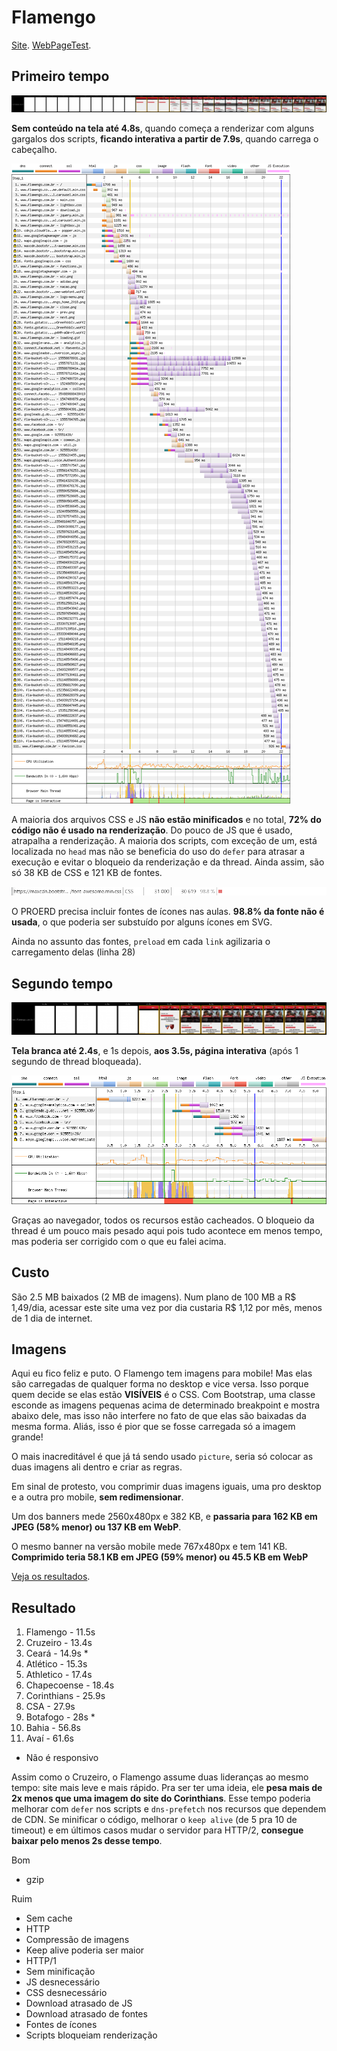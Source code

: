 # Flamengo

[Site](http://www.flamengo.com.br/). [WebPageTest](https://www.webpagetest.org/result/190422_QQ_fbf21a0a0329b4ed785ff56490349049/).

## Primeiro tempo

![](imgs/filmstrip-first-view-run-1.png)

**Sem conteúdo na tela até 4.8s**, quando começa a renderizar com alguns gargalos dos scripts, **ficando interativa a partir de 7.9s**, quando carrega o cabeçalho.

![](imgs/first-view-run-1.png)

A maioria dos arquivos CSS e JS **não estão minificados** e no total, **72% do código não é usado na renderização**. Do pouco de JS que é usado, atrapalha a renderização. A maioria dos scripts, com exceção de um, está localizada no `head` mas não se beneficia do uso do `defer` para atrasar a execução e evitar o bloqueio da renderização e da thread. Ainda assim, são só 38 KB de CSS e 121 KB de fontes.

![](imgs/font.png)

O PROERD precisa incluir fontes de ícones nas aulas. **98.8% da fonte não é usada**, o que poderia ser substuído por alguns ícones em SVG.

Ainda no assunto das fontes, `preload` em cada `link` agilizaria o carregamento delas (linha 28)

## Segundo tempo

![](imgs/filmstrip-second-view-run-3.png)

**Tela branca até 2.4s**, e 1s depois, **aos 3.5s, página interativa** (após 1 segundo de thread bloqueada).

![](imgs/second-view-run-3.png)

Graças ao navegador, todos os recursos estão cacheados. O bloqueio da thread é um pouco mais pesado aqui pois tudo acontece em menos tempo, mas poderia ser corrigido com o que eu falei acima.

## Custo

São 2.5 MB baixados (2 MB de imagens). Num plano de 100 MB a R$ 1,49/dia, acessar este site uma vez por dia custaria R$ 1,12 por mês, menos de 1 dia de internet.

## Imagens

Aqui eu fico feliz e puto. O Flamengo tem imagens para mobile! Mas elas são carregadas de qualquer forma no desktop e vice versa. Isso porque quem decide se elas estão **VISÍVEIS** é o CSS. Com Bootstrap, uma classe esconde as imagens pequenas acima de determinado breakpoint e mostra abaixo dele, mas isso não interfere no fato de que elas são baixadas da mesma forma. Aliás, isso é pior que se fosse carregada só a imagem grande!

O mais inacreditável é que já tá sendo usado `picture`, seria só colocar as duas imagens ali dentro e criar as regras.

Em sinal de protesto, vou comprimir duas imagens iguais, uma pro desktop e a outra pro mobile, **sem redimensionar**.

Um dos banners mede 2560x480px e 382 KB, e **passaria para 162 KB em JPEG (58% menor) ou 137 KB em WebP**.

O mesmo banner na versão mobile mede 767x480px e tem 141 KB. **Comprimido teria 58.1 KB em JPEG (59% menor) ou 45.5 KB em WebP**

[Veja os resultados](imgs/squoosh).

## Resultado

1. Flamengo - 11.5s
1. Cruzeiro - 13.4s
1. Ceará - 14.9s *
1. Atlético - 15.3s
1. Athletico - 17.4s
1. Chapecoense - 18.4s
1. Corinthians - 25.9s
1. CSA - 27.9s
1. Botafogo - 28s *
1. Bahia - 56.8s
1. Avaí - 61.6s

* Não é responsivo

Assim como o Cruzeiro, o Flamengo assume duas lideranças ao mesmo tempo: site mais leve e mais rápido. Pra ser ter uma ideia, ele **pesa mais de 2x menos que uma imagem do site do Corinthians**. Esse tempo poderia melhorar com `defer` nos scripts e `dns-prefetch` nos recursos que dependem de CDN. Se minificar o código, melhorar o `keep alive` (de 5 pra 10 de timeout) e em últimos casos mudar o servidor para HTTP/2, **consegue baixar pelo menos 2s desse tempo**.

Bom
- gzip

Ruim
- Sem cache
- HTTP
- Compressão de imagens
- Keep alive poderia ser maior
- HTTP/1
- Sem minificação
- JS desnecessário
- CSS desnecessário
- Download atrasado de JS
- Download atrasado de fontes
- Fontes de ícones
- Scripts bloqueiam renderização